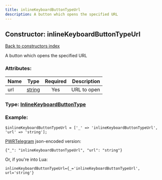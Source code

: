 ```yaml
---
title: inlineKeyboardButtonTypeUrl
description: A button which opens the specified URL
---
```

## Constructor: inlineKeyboardButtonTypeUrl  
[Back to constructors index](index.md)



A button which opens the specified URL

### Attributes:

| Name     |    Type       | Required | Description |
|----------|:-------------:|:--------:|------------:|
|url|[string](../types/string.md) | Yes|URL to open|



### Type: [InlineKeyboardButtonType](../types/InlineKeyboardButtonType.md)


### Example:

```
$inlineKeyboardButtonTypeUrl = ['_' => 'inlineKeyboardButtonTypeUrl', 'url' => 'string'];
```  

[PWRTelegram](https://pwrtelegram.xyz) json-encoded version:

```
{"_": "inlineKeyboardButtonTypeUrl", "url": "string"}
```


Or, if you're into Lua:  


```
inlineKeyboardButtonTypeUrl={_='inlineKeyboardButtonTypeUrl', url='string'}

```


